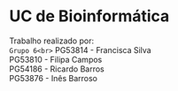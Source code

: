 # UC de Bioinformática

Trabalho realizado por:<br>
```Grupo 6<br>```
PG53814 - Francisca Silva<br>
PG53810 - Filipa Campos<br>
PG54186 - Ricardo Barros<br>
PG53876 - Inês Barroso<br>
